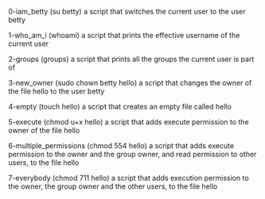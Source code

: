 0-iam_betty (su betty) a script that switches the current user to the user betty

1-who_am_i (whoami) a script that prints the effective username of the current user

2-groups (groups)  a script that prints all the groups the current user is part of

3-new_owner (sudo chown betty hello) a script that changes the owner of the file hello to the user betty

4-empty (touch hello) a script that creates an empty file called hello

5-execute (chmod u+x hello) a script that adds execute permission to the owner of the file hello

6-multiple_permissions (chmod 554 hello) a script that adds execute permission to the owner and the group owner, and read permission to other users, to the file hello

7-everybody (chmod 711 hello)  a script that adds execution permission to the owner, the group owner and the other users, to the file hello
